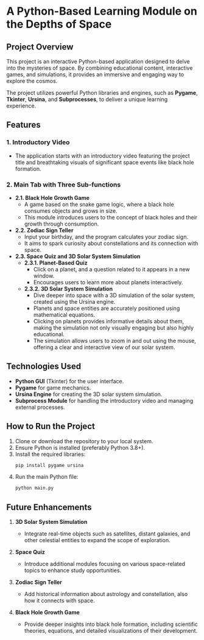 
# A Python-Based Learning Module on the Depths of Space  

## Project Overview  
This project is an interactive Python-based application designed to delve into the mysteries of space. By combining educational content, interactive games, and simulations, it provides an immersive and engaging way to explore the cosmos.  

The project utilizes powerful Python libraries and engines, such as **Pygame**, **Tkinter**, **Ursina**, and **Subprocesses**, to deliver a unique learning experience.  

## Features  

### 1. **Introductory Video**  
   - The application starts with an introductory video featuring the project title and breathtaking visuals of significant space events like black hole formation.  

### 2. **Main Tab with Three Sub-functions**  
   - **2.1. Black Hole Growth Game**  
     - A game based on the snake game logic, where a black hole consumes objects and grows in size.  
     - This module introduces users to the concept of black holes and their growth through consumption.  
   - **2.2. Zodiac Sign Teller**  
     - Input your birthday, and the program calculates your zodiac sign.  
     - It aims to spark curiosity about constellations and its connection with space.  
   - **2.3. Space Quiz and 3D Solar System Simulation**  
     - **2.3.1. Planet-Based Quiz**  
       - Click on a planet, and a question related to it appears in a new window.  
       - Encourages users to learn more about planets interactively.  
     - **2.3.2. 3D Solar System Simulation**  
       - Dive deeper into space with a 3D simulation of the solar system, created using the Ursina engine.  
       - Planets and space entities are accurately positioned using mathematical equations.
       - Clicking on planets provides informative details about them, making the simulation not only visually engaging but also highly educational.  
       - The simulation allows users to zoom in and out using the mouse, offering a clear and interactive view of our solar system.  

## Technologies Used  
- **Python GUI** (Tkinter) for the user interface.  
- **Pygame** for game mechanics.  
- **Ursina Engine** for creating the 3D solar system simulation.  
- **Subprocess Module** for handling the introductory video and managing external processes.  

## How to Run the Project  
1. Clone or download the repository to your local system.  
2. Ensure Python is installed (preferably Python 3.8+).  
3. Install the required libraries:  
   ```bash  
   pip install pygame ursina  
   ```  
4. Run the main Python file:  
   ```bash  
   python main.py  
   ```  

## Future Enhancements  
1. **3D Solar System Simulation**  
   - Integrate real-time objects such as satellites, distant galaxies, and other celestial entities to expand the scope of exploration.  

2. **Space Quiz**  
   - Introduce additional modules focusing on various space-related topics to enhance study opportunities.  

3. **Zodiac Sign Teller**  
   - Add historical information about astrology and constellation, also how it connects with space.  

4. **Black Hole Growth Game**  
   - Provide deeper insights into black hole formation, including scientific theories, equations, and detailed visualizations of their development.  


